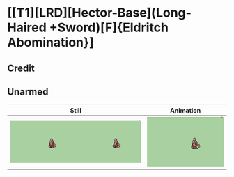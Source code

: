 # [\[T1\]\[LRD\]\[Hector-Base\]\(Long-Haired +Sword\)\[F\]{Eldritch Abomination}]

## Credit


	
## Unarmed

| Still | Animation |
| :---: | :-------: |
| ![Unarmed still](./Unarmed_000.png) | ![Unarmed animation](./Unarmed.gif) |
